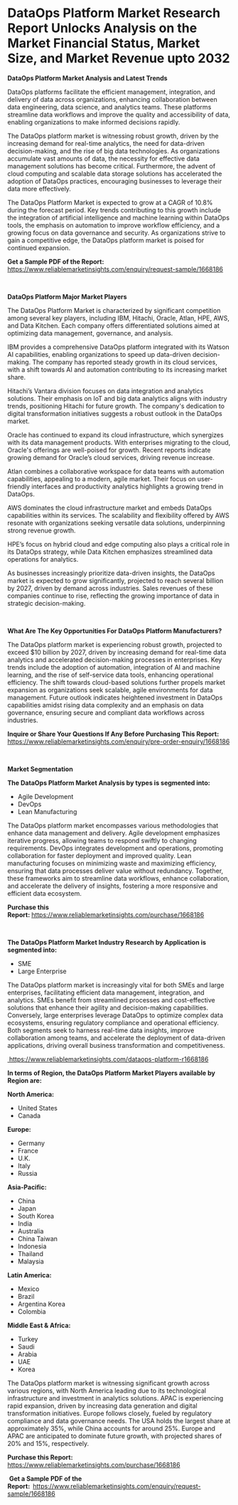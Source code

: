 <p><h1>DataOps Platform Market Research Report Unlocks Analysis on the Market Financial Status, Market Size, and Market Revenue upto 2032</h1></p><p><strong>DataOps Platform Market Analysis and Latest Trends</strong></p>
<p><p>DataOps platforms facilitate the efficient management, integration, and delivery of data across organizations, enhancing collaboration between data engineering, data science, and analytics teams. These platforms streamline data workflows and improve the quality and accessibility of data, enabling organizations to make informed decisions rapidly.</p><p>The DataOps platform market is witnessing robust growth, driven by the increasing demand for real-time analytics, the need for data-driven decision-making, and the rise of big data technologies. As organizations accumulate vast amounts of data, the necessity for effective data management solutions has become critical. Furthermore, the advent of cloud computing and scalable data storage solutions has accelerated the adoption of DataOps practices, encouraging businesses to leverage their data more effectively.</p><p>The DataOps Platform Market is expected to grow at a CAGR of 10.8% during the forecast period. Key trends contributing to this growth include the integration of artificial intelligence and machine learning within DataOps tools, the emphasis on automation to improve workflow efficiency, and a growing focus on data governance and security. As organizations strive to gain a competitive edge, the DataOps platform market is poised for continued expansion.</p></p>
<p><strong>Get a Sample PDF of the Report:&nbsp;</strong> <a href="https://www.reliablemarketinsights.com/enquiry/request-sample/1668186?utm_campaign=2642&utm_medium=2&utm_source=Github&utm_content=ia&utm_term=17042025&utm_id=dataops-platform">https://www.reliablemarketinsights.com/enquiry/request-sample/1668186</a></p>
<p>&nbsp;</p>
<p><strong>DataOps Platform Major Market Players</strong></p>
<p><p>The DataOps Platform Market is characterized by significant competition among several key players, including IBM, Hitachi, Oracle, Atlan, HPE, AWS, and Data Kitchen. Each company offers differentiated solutions aimed at optimizing data management, governance, and analysis.</p><p>IBM provides a comprehensive DataOps platform integrated with its Watson AI capabilities, enabling organizations to speed up data-driven decision-making. The company has reported steady growth in its cloud services, with a shift towards AI and automation contributing to its increasing market share.</p><p>Hitachi’s Vantara division focuses on data integration and analytics solutions. Their emphasis on IoT and big data analytics aligns with industry trends, positioning Hitachi for future growth. The company's dedication to digital transformation initiatives suggests a robust outlook in the DataOps market.</p><p>Oracle has continued to expand its cloud infrastructure, which synergizes with its data management products. With enterprises migrating to the cloud, Oracle's offerings are well-poised for growth. Recent reports indicate growing demand for Oracle’s cloud services, driving revenue increase.</p><p>Atlan combines a collaborative workspace for data teams with automation capabilities, appealing to a modern, agile market. Their focus on user-friendly interfaces and productivity analytics highlights a growing trend in DataOps.</p><p>AWS dominates the cloud infrastructure market and embeds DataOps capabilities within its services. The scalability and flexibility offered by AWS resonate with organizations seeking versatile data solutions, underpinning strong revenue growth.</p><p>HPE’s focus on hybrid cloud and edge computing also plays a critical role in its DataOps strategy, while Data Kitchen emphasizes streamlined data operations for analytics.</p><p>As businesses increasingly prioritize data-driven insights, the DataOps market is expected to grow significantly, projected to reach several billion by 2027, driven by demand across industries. Sales revenues of these companies continue to rise, reflecting the growing importance of data in strategic decision-making.</p></p>
<p>&nbsp;</p>
<p><strong>What Are The Key Opportunities For DataOps Platform Manufacturers?</strong></p>
<p><p>The DataOps platform market is experiencing robust growth, projected to exceed $10 billion by 2027, driven by increasing demand for real-time data analytics and accelerated decision-making processes in enterprises. Key trends include the adoption of automation, integration of AI and machine learning, and the rise of self-service data tools, enhancing operational efficiency. The shift towards cloud-based solutions further propels market expansion as organizations seek scalable, agile environments for data management. Future outlook indicates heightened investment in DataOps capabilities amidst rising data complexity and an emphasis on data governance, ensuring secure and compliant data workflows across industries.</p></p>
<p><strong>Inquire or Share Your Questions If Any Before Purchasing This Report:</strong> <a href="https://www.reliablemarketinsights.com/enquiry/pre-order-enquiry/1668186?utm_campaign=2642&utm_medium=2&utm_source=Github&utm_content=ia&utm_term=17042025&utm_id=dataops-platform">https://www.reliablemarketinsights.com/enquiry/pre-order-enquiry/1668186</a></p>
<p>&nbsp;</p>
<p><strong>Market Segmentation</strong></p>
<p><strong>The DataOps Platform Market Analysis by types is segmented into:</strong></p>
<p><ul><li>Agile Development</li><li>DevOps</li><li>Lean Manufacturing</li></ul></p>
<p><p>The DataOps platform market encompasses various methodologies that enhance data management and delivery. Agile development emphasizes iterative progress, allowing teams to respond swiftly to changing requirements. DevOps integrates development and operations, promoting collaboration for faster deployment and improved quality. Lean manufacturing focuses on minimizing waste and maximizing efficiency, ensuring that data processes deliver value without redundancy. Together, these frameworks aim to streamline data workflows, enhance collaboration, and accelerate the delivery of insights, fostering a more responsive and efficient data ecosystem.</p></p>
<p><strong>Purchase this Report:&nbsp;</strong><a href="https://www.reliablemarketinsights.com/purchase/1668186?utm_campaign=2642&utm_medium=2&utm_source=Github&utm_content=ia&utm_term=17042025&utm_id=dataops-platform">https://www.reliablemarketinsights.com/purchase/1668186</a></p>
<p>&nbsp;</p>
<p><strong>The DataOps Platform Market Industry Research by Application is segmented into:</strong></p>
<p><ul><li>SME</li><li>Large Enterprise</li></ul></p>
<p><p>The DataOps platform market is increasingly vital for both SMEs and large enterprises, facilitating efficient data management, integration, and analytics. SMEs benefit from streamlined processes and cost-effective solutions that enhance their agility and decision-making capabilities. Conversely, large enterprises leverage DataOps to optimize complex data ecosystems, ensuring regulatory compliance and operational efficiency. Both segments seek to harness real-time data insights, improve collaboration among teams, and accelerate the deployment of data-driven applications, driving overall business transformation and competitiveness.</p></p>
<p><a href="https://www.reliablemarketinsights.com/dataops-platform-r1668186?utm_campaign=2642&utm_medium=2&utm_source=Github&utm_content=ia&utm_term=17042025&utm_id=dataops-platform">&nbsp;https://www.reliablemarketinsights.com/dataops-platform-r1668186</a></p>
<p><strong>In terms of Region, the DataOps Platform Market Players available by Region are:</strong></p>
<p>
    <p> <strong> North America: </strong>
        <ul>
            <li>United States</li>
            <li>Canada</li>
        </ul>
        </p> 
    <p> <strong> Europe: </strong>
        <ul>
            <li>Germany</li>
            <li>France</li>
            <li>U.K.</li>
            <li>Italy</li>
            <li>Russia</li>
        </ul>
        </p> 
    <p> <strong> Asia-Pacific: </strong>
        <ul>
            <li>China</li>
            <li>Japan</li>
            <li>South Korea</li>
            <li>India</li>
            <li>Australia</li>
            <li>China Taiwan</li>
            <li>Indonesia</li>
            <li>Thailand</li>
            <li>Malaysia</li>
        </ul>
        </p> 
    <p> <strong> Latin America: </strong>
        <ul>
            <li>Mexico</li>
            <li>Brazil</li>
            <li>Argentina Korea</li>
            <li>Colombia</li>
        </ul>
        </p> 
    <p> <strong> Middle East & Africa: </strong>
        <ul>
            <li>Turkey</li>
            <li>Saudi</li>
            <li>Arabia</li>
            <li>UAE</li>
            <li>Korea</li>
        </ul>
    </p>
    </p>
<p><p>The DataOps platform market is witnessing significant growth across various regions, with North America leading due to its technological infrastructure and investment in analytics solutions. APAC is experiencing rapid expansion, driven by increasing data generation and digital transformation initiatives. Europe follows closely, fueled by regulatory compliance and data governance needs. The USA holds the largest share at approximately 35%, while China accounts for around 25%. Europe and APAC are anticipated to dominate future growth, with projected shares of 20% and 15%, respectively.</p></p>
<p><strong>Purchase this Report: </strong><a href="https://www.reliablemarketinsights.com/purchase/1668186?utm_campaign=2642&utm_medium=2&utm_source=Github&utm_content=ia&utm_term=17042025&utm_id=dataops-platform">https://www.reliablemarketinsights.com/purchase/1668186</a></p>
<p>&nbsp;<strong>Get a Sample PDF of the Report:&nbsp;&nbsp;</strong><a href="https://www.reliablemarketinsights.com/enquiry/request-sample/1668186?utm_campaign=2642&utm_medium=2&utm_source=Github&utm_content=ia&utm_term=17042025&utm_id=dataops-platform">https://www.reliablemarketinsights.com/enquiry/request-sample/1668186</a></p>
<p><strong></strong></p>
<p><p></p><p></p><p></p></p>